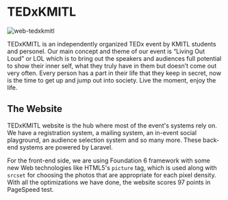 # TEDxKMITL

![web-tedxkmitl](https://user-images.githubusercontent.com/20513364/119542784-1e9b6800-bdba-11eb-83d1-761b7ee6b2da.png)

TEDxKMITL is an independently organized TEDx event by KMITL students and personel. Our main concept and theme of our event is “Living Out Loud” or LOL which is to bring out the speakers and audiences full potential to show their inner self, what they truly have in them but doesn’t come out very often. Every person has a part in their life that they keep in secret, now is the time to get up and jump out into society. Live the moment, enjoy the life.

## The Website

TEDxKMITL website is the hub where most of the event's systems rely on. We have a registration system, a mailing system, an in-event social playground, an audience selection system and so many more. These back-end systems are powered by Laravel.

For the front-end side, we are using Foundation 6 framework with some new Web technologies like HTML5's `picture` tag, which is used along with `srcset` for choosing the photos that are appropriate for each pixel density. With all the optimizations we have done, the website scores 97 points in PageSpeed test.
